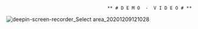 				  				         ** # D E M O  -  V I D E O # **







![deepin-screen-recorder_Select area_20201209121028](https://user-images.githubusercontent.com/28594629/101594771-3e132400-3a18-11eb-8dfa-0290edfffeee.gif)
